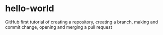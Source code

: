 # hello-world
GitHub first tutorial of creating a repository, creating a branch, making and commit change, opening and merging a pull request
